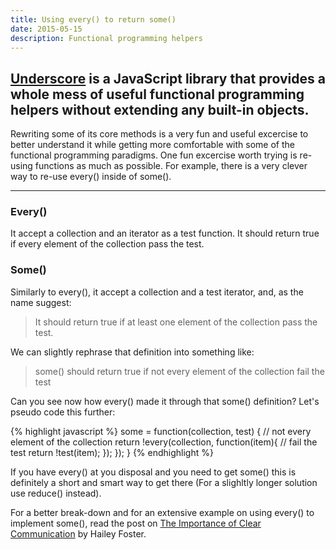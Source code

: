 ```yaml
---
title: Using every() to return some()
date: 2015-05-15
description: Functional programming helpers
---
```


## [Underscore](http://underscorejs.org/) is a JavaScript library that provides a whole mess of useful functional programming helpers without extending any built-in objects.

Rewriting some of its core methods is a very fun and useful excercise to better understand it while getting more comfortable with some of the functional programming paradigms. One fun excercise worth trying is re-using functions as much as possible. For example, there is a very clever way to re-use every() inside of some().

* * *

### Every()

It accept a collection and an iterator as a test function. It should return true if every element of the collection pass the test.

### Some()
Similarly to every(), it accept a collection and a test iterator, and, as the name suggest:

> It should return true if at least one element of the collection pass the test.


We can slightly rephrase that definition into something like:

> some() should return true if not every element of the collection fail the test

Can you see now how every() made it through that some() definition? Let's pseudo code this further:

{% highlight javascript %}
some = function(collection, test) {
        // not every element of the collection
        return !every(collection, function(item){
            // fail the test
            return !test(item);
        });
    });
}
{% endhighlight %}

If you have every() at you disposal and you need to get some() this is definitely a short and smart way to get there (For a slighltly longer solution use reduce() instead).


For a better break-down and for an extensive example on using every() to implement some(), read the post on [The Importance of Clear Communication](http://hmfoster.github.io/The-Importance-of-Clear-Communication/) by Hailey Foster.





